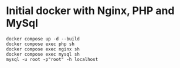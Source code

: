 # Initial docker with Nginx, PHP and MySql

```
docker compose up -d --build
docker compose exec php sh
docker compose exec nginx sh
docker compose exec mysql sh
mysql -u root -p"root" -h localhost 
```
